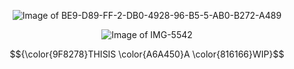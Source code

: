 <div align="center">
 
![Image of BE9-D89-FF-2-DB0-4928-96-B5-5-AB0-B272-A489](https://i.postimg.cc/nVR8gtHg/BE9-D89-FF-2-DB0-4928-96-B5-5-AB0-B272-A489.png)




![Image of IMG-5542](https://i.postimg.cc/HL5MrZyp/IMG-5542.png)

</div> 
<div align="center">

$${\color{9F8278}THISIS  \color{A6A450}A \color{816166}WIP}$$
</div>
<!--
 
**RAB-IES/RAB-IES** is a ✨ _special_ ✨ repository because its `README.md` (this file) appears on your GitHub profile.

Here are some ideas to get you started:

- 🔭 I’m currently working on ...
- 🌱 I’m currently learning ...
- 👯 I’m looking to collaborate on ...
- 🤔 I’m looking for help with ...
- 💬 Ask me about ...
- 📫 How to reach me: ...
- 😄 Pronouns: ...
- ⚡ Fun fact: ...
-->
